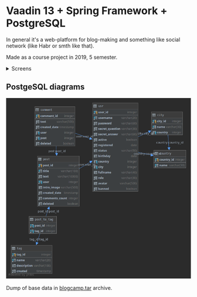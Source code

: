 # Vaadin 13 + Spring Framework + PostgreSQL

In general it's a web-platform for blog-making and something like social network (like Habr or smth like that).

Made as a course project in 2019, 5 semester.

<details>
   <summary>Screens</summary>
    
  ![Alt text](docs/postgreData.png)

</details>
 
## PostgeSQL diagrams
![Alt text](docs/postgreData.png)

Dump of base data in [blogcamp.tar](blogcamp.tar) archive.
